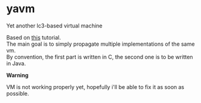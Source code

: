 # yavm
Yet another lc3-based virtual machine

Based on <a href="https://justinmeiners.github.io/lc3-vm/">this</a> tutorial. <br>
The main goal is to simply propagate multiple implementations of the same vm. <br>
By convention, the first part is written in C, the second one is to be written in Java.<br>

<p><b>Warning</b></p>
<p> VM is not working properly yet, hopefully i'll be able to fix it as soon as possible.</p>
